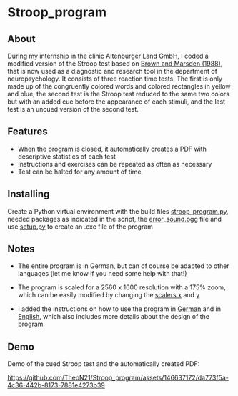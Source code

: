 # Stroop_program

About
-----
During my internship in the clinic Altenburger Land GmbH, I coded a modified version of the Stroop test based on [Brown and Marsden (1988)](https://academic.oup.com/brain/article-abstract/111/2/323/326830?redirectedFrom=fulltext), that is now used as a diagnostic and research tool in the department of neuropsychology. 
It consists of three reaction time tests. The first is only made up of the congruently colored words and colored rectangles in yellow and blue, the second test is the Stroop test reduced to the same two colors but with an added cue before the appearance of each stimuli, 
and the last test is an uncued version of the second test. 

Features
--------
- When the program is closed, it automatically creates a PDF with descriptive statistics of each test 
- Instructions and exercises can be repeated as often as necessary
- Test can be halted for any amount of time

Installing
----------
Create a Python virtual environment with the build files [stroop_program.py](https://github.com/TheoN21/Stroop_program/blob/main/build/stroop_program.py), needed packages as indicated in the script, the [error_sound.ogg](https://github.com/TheoN21/Stroop_program/blob/main/build/error_sound.ogg) file and use [setup.py](https://github.com/TheoN21/Stroop_program/blob/main/build/setup.py) to create an .exe file of the program

Notes
----------
- The entire program is in German, but can of course be adapted to other languages (let me know if you need some help with that!)
   
- The program is scaled for a 2560 x 1600 resolution with a 175% zoom, which can be easily modified by changing the [scalers x](https://github.com/TheoN21/Stroop_program/blob/473847f92f32138f6a1aeb3aa047de4bee549c3e/build/stroop_program.py#L133) and [y](https://github.com/TheoN21/Stroop_program/blob/473847f92f32138f6a1aeb3aa047de4bee549c3e/build/stroop_program.py#L134) 
- I added the instructions on how to use the program in [German](https://github.com/TheoN21/Stroop_program/blob/main/Instructions/Hinweise%20zum%20Stroop%20test.docx) and in [English](https://github.com/TheoN21/Stroop_program/blob/main/Instructions/Notes%20on%20the%20Stroop%20Test.docx), which also includes more details about the design of the program

Demo
----------
Demo of the cued Stroop test and the automatically created PDF:

https://github.com/TheoN21/Stroop_program/assets/146637172/da773f5a-4c36-442b-8173-7881e4273b39

